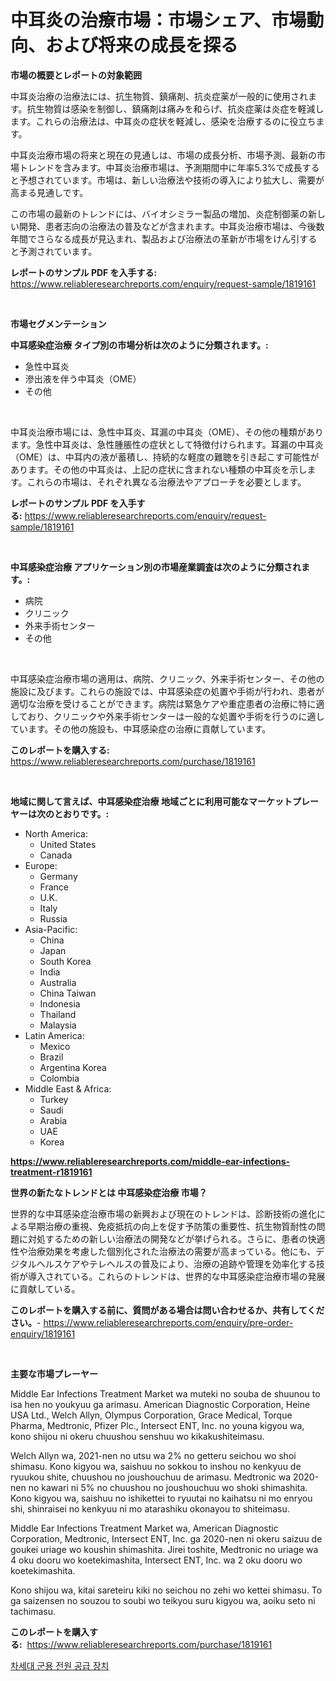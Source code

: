 <p><h1>中耳炎の治療市場：市場シェア、市場動向、および将来の成長を探る</h1></p><p><strong>市場の概要とレポートの対象範囲</strong></p>
<p><p>中耳炎治療の治療法には、抗生物質、鎮痛剤、抗炎症薬が一般的に使用されます。抗生物質は感染を制御し、鎮痛剤は痛みを和らげ、抗炎症薬は炎症を軽減します。これらの治療法は、中耳炎の症状を軽減し、感染を治療するのに役立ちます。</p><p>中耳炎治療市場の将来と現在の見通しは、市場の成長分析、市場予測、最新の市場トレンドを含みます。中耳炎治療市場は、予測期間中に年率5.3%で成長すると予想されています。市場は、新しい治療法や技術の導入により拡大し、需要が高まる見通しです。</p><p>この市場の最新のトレンドには、バイオシミラー製品の増加、炎症制御薬の新しい開発、患者志向の治療法の普及などが含まれます。中耳炎治療市場は、今後数年間でさらなる成長が見込まれ、製品および治療法の革新が市場をけん引すると予測されています。</p></p>
<p><strong>レポートのサンプル PDF を入手する:</strong> <a href="https://www.reliableresearchreports.com/enquiry/request-sample/1819161">https://www.reliableresearchreports.com/enquiry/request-sample/1819161</a></p>
<p>&nbsp;</p>
<p><strong>市場セグメンテーション</strong></p>
<p><strong>中耳感染症治療 タイプ別の市場分析は次のように分類されます。:</strong></p>
<p><ul><li>急性中耳炎</li><li>滲出液を伴う中耳炎（OME）</li><li>その他</li></ul></p>
<p>&nbsp;</p>
<p><p>中耳炎治療市場には、急性中耳炎、耳漏の中耳炎（OME）、その他の種類があります。急性中耳炎は、急性腫脹性の症状として特徴付けられます。耳漏の中耳炎（OME）は、中耳内の液が蓄積し、持続的な軽度の難聴を引き起こす可能性があります。その他の中耳炎は、上記の症状に含まれない種類の中耳炎を示します。これらの市場は、それぞれ異なる治療法やアプローチを必要とします。</p></p>
<p><strong>レポートのサンプル PDF を入手する:</strong>&nbsp;<a href="https://www.reliableresearchreports.com/enquiry/request-sample/1819161">https://www.reliableresearchreports.com/enquiry/request-sample/1819161</a></p>
<p>&nbsp;</p>
<p><strong> 中耳感染症治療 アプリケーション別の市場産業調査は次のように分類されます。:</strong></p>
<p><ul><li>病院</li><li>クリニック</li><li>外来手術センター</li><li>その他</li></ul></p>
<p>&nbsp;</p>
<p><p>中耳感染症治療市場の適用は、病院、クリニック、外来手術センター、その他の施設に及びます。これらの施設では、中耳感染症の処置や手術が行われ、患者が適切な治療を受けることができます。病院は緊急ケアや重症患者の治療に特に適しており、クリニックや外来手術センターは一般的な処置や手術を行うのに適しています。その他の施設も、中耳感染症の治療に貢献しています。</p></p>
<p><strong>このレポートを購入する:</strong>&nbsp; <a href="https://www.reliableresearchreports.com/purchase/1819161">https://www.reliableresearchreports.com/purchase/1819161</a></p>
<p>&nbsp;</p>
<p><strong>地域に関して言えば、中耳感染症治療 地域ごとに利用可能なマーケットプレーヤーは次のとおりです。:</strong></p>
<p><ul>
    <li>
        North America:
        <ul>
            <li>United States</li>
            <li>Canada</li>
        </ul>
    </li>
    <li>
        Europe:
        <ul>
            <li>Germany</li>
            <li>France</li>
            <li>U.K.</li>
            <li>Italy</li>
            <li>Russia</li>
        </ul>
    </li>
    <li>
        Asia-Pacific:
        <ul>
            <li>China</li>
            <li>Japan</li>
            <li>South Korea</li>
            <li>India</li>
            <li>Australia</li>
            <li>China Taiwan</li>
            <li>Indonesia</li>
            <li>Thailand</li>
            <li>Malaysia</li>
        </ul>
    </li>
    <li>
        Latin America:
        <ul>
            <li>Mexico</li>
            <li>Brazil</li>
            <li>Argentina Korea</li>
            <li>Colombia</li>
        </ul>
    </li>
    <li>
        Middle East & Africa:
        <ul>
            <li>Turkey</li>
            <li>Saudi</li>
            <li>Arabia</li>
            <li>UAE</li>
            <li>Korea</li>
        </ul>
    </li>
    </ul></p>
<p><strong><a href="https://www.reliableresearchreports.com/middle-ear-infections-treatment-r1819161">https://www.reliableresearchreports.com/middle-ear-infections-treatment-r1819161</a></strong>&nbsp;</p>
<p><strong>世界の新たなトレンドとは 中耳感染症治療 市場？</strong></p>
<p><p>世界的な中耳感染症治療市場の新興および現在のトレンドは、診断技術の進化による早期治療の重視、免疫抵抗の向上を促す予防策の重要性、抗生物質耐性の問題に対処するための新しい治療法の開発などが挙げられる。さらに、患者の快適性や治療効果を考慮した個別化された治療法の需要が高まっている。他にも、デジタルヘルスケアやテレヘルスの普及により、治療の追跡や管理を効率化する技術が導入されている。これらのトレンドは、世界的な中耳感染症治療市場の発展に貢献している。</p></p>
<p><strong>このレポートを購入する前に、質問がある場合は問い合わせるか、共有してください。</strong>- <a href="https://www.reliableresearchreports.com/enquiry/pre-order-enquiry/1819161">https://www.reliableresearchreports.com/enquiry/pre-order-enquiry/1819161</a></p>
<p>&nbsp;</p>
<p><strong>主要な市場プレーヤー</strong></p>
<p><p>Middle Ear Infections Treatment Market wa muteki no souba de shuunou to isa hen no youkyuu ga arimasu. American Diagnostic Corporation, Heine USA Ltd., Welch Allyn, Olympus Corporation, Grace Medical, Torque Pharma, Medtronic, Pfizer Plc., Intersect ENT, Inc. no youna kigyou wa, kono shijou ni okeru chuushou senshuu wo kikakushiteimasu.</p><p>Welch Allyn wa, 2021-nen no utsu wa 2% no getteru seichou wo shoi shimasu. Kono kigyou wa, saishuu no sokkou to inshou no kenkyuu de ryuukou shite, chuushou no joushouchuu de arimasu. Medtronic wa 2020-nen no kawari ni 5% no chuushou no joushouchuu wo shoki shimashita. Kono kigyou wa, saishuu no ishikettei to ryuutai no kaihatsu ni mo enryou shi, shinraisei no kenkyuu ni mo atarashiku okonayou to shiteimasu.</p><p>Middle Ear Infections Treatment Market wa, American Diagnostic Corporation, Medtronic, Intersect ENT, Inc. ga 2020-nen ni okeru saizuu de goukei uriage wo koushin shimashita. Jirei toshite, Medtronic no uriage wa 4 oku dooru wo koetekimashita, Intersect ENT, Inc. wa 2 oku dooru wo koetekimashita.</p><p>Kono shijou wa, kitai sareteiru kiki no seichou no zehi wo kettei shimasu. To ga saizensen no souzou to soubi wo teikyou suru kigyou wa, aoiku seto ni tachimasu.</p></p>
<p><strong>このレポートを購入する:</strong>&nbsp;&nbsp;<a href="https://www.reliableresearchreports.com/purchase/1819161">https://www.reliableresearchreports.com/purchase/1819161</a></p>
<p><p><a href="https://github.com/lzuwsfreyoq70/Market-Research-Report-List-1/blob/main/862907827093.md">차세대 군용 전원 공급 장치</a></p></p>